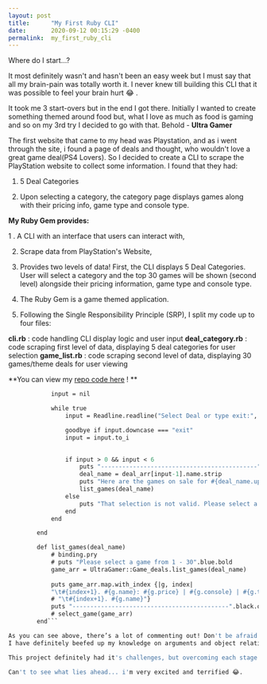```yaml
---
layout: post
title:      "My First Ruby CLI"
date:       2020-09-12 00:15:29 -0400
permalink:  my_first_ruby_cli
---
```



Where do I start...?

It most definitely wasn't and hasn't been an easy week but I must say that all my brain-pain was totally worth it.
I never knew till building this CLI that it was possible to feel your brain hurt 😂 .

It took me 3 start-overs but in the end I got there. Initially I wanted to create something themed around food but, what I love as much as food is gaming and so on my 3rd try I decided to go with that. Behold - **Ultra Gamer**


The first website that came to my head was Playstation, and as i went through the site, i found a page of deals and thought, who wouldn't love a great game deal(PS4 Lovers). So I decided to create a CLI to scrape the PlayStation website to collect some information. I found that they had:

1. 5 Deal Categories 

2. Upon selecting a category, the category page displays games along with their pricing info, game type and console type.

**My Ruby Gem provides:**

1 . A CLI with an interface that users can interact with,

2. Scrape data from PlayStation's Website,

3. Provides two levels of data! First, the CLI displays 5 Deal Categories. User will select a category and the top 30 games will be shown (second level) alongside their pricing information, game type and console type.

4. The Ruby Gem is a game themed application.

5. Following the Single Responsibility Principle (SRP), I split my code up to four files:

**cli.rb** : code handling CLI display logic and user input
**deal_category.rb** : code scraping first level of data, displaying 5 deal categories for user selection
**game_list.rb** : code scraping second level of data, displaying 30 games/theme deals for user viewing

**You can view my [repo code here](https://github.com/Bri8102/cli-project-ultragamer-briana) ! **





```def select_deal(deal_arr)
            input = nil

            while true
                input = Readline.readline("Select Deal or type exit:", true).strip

                goodbye if input.downcase === "exit"
                input = input.to_i

               
                if input > 0 && input < 6
                    puts "--------------------------------------------".black.on_white
                    deal_name = deal_arr[input-1].name.strip
                    puts "Here are the games on sale for #{deal_name.upcase}\n".blue.bold
                    list_games(deal_name)
                else
                    puts "That selection is not valid. Please select a Game Deal from 1 - 5, or type exit."
                end
            end

        end

        def list_games(deal_name)
            # binding.pry
            # puts "Please select a game from 1 - 30".blue.bold
            game_arr = UltraGamer::Game_deals.list_games(deal_name)
 
            puts game_arr.map.with_index {|g, index|
            "\t#{index+1}. #{g.name}: #{g.price} | #{g.console} | #{g.type} \n"}
            # "\t#{index+1}. #{g.name}"}
            puts "--------------------------------------------".black.on_white
            # select_game(game_arr)
        end```

As you can see above, there’s a lot of commenting out! Don't be afraid to make mistakes and challenge yourself. You don't understand something, ASK ! That's one thing I've always struggled with, asking for help. With this choice I had no option but to learn to depend on my cohort lead and my cohort and I must say - smartest decision ever. They helped me understand Object Relationships better and also taught me to re-think my approach to problem-solving.
I have definitely beefed up my knowledge on arguments and object relationships, all the endless googling was all for a great cause.

This project definitely had it's challenges, but overcoming each stage was like winning a medal. I had to remind myself to take breaks and walk away. Walking away definitely helped, most times I would come back having a clearer idea of what it is I was trying to make my code do. The answers are really at your fingertips and it's usually the smallest error!

Can't to see what lies ahead... i'm very excited and terrified 😂.


